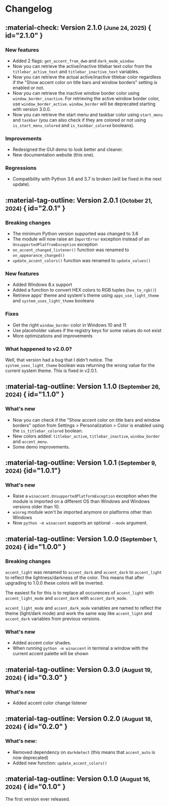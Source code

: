 # Changelog

<!-- ## <font class="version-testing"><font title="Work in progress">:material-flask-outline:</font> Version 2.1.0</font> <small>(not released yet)</small> { id="2.1.0" } -->

## <font class="version-latest"><font title="Latest version">:material-check:</font> Version 2.1.0</font> <small>(June 24, 2025)</small> { id="2.1.0" }

### New features
- Added 2 flags: `get_accent_from_dwm` and `dark_mode_window`
- Now you can retrieve the active/inactive titlebar text color from the `titlebar_active_text` and `titlebar_inactive_text` variables.
- Now you can retrieve the actual active/inactive titlebar color regardless if the "Show accent color on title bars and window borders" setting is enabled or not.
- Now you can retrieve the inactive window border color using `window_border_inactive`. For retrieving the active window border color, use `window_border_active`. `window_border` will be deprecated starting with version 3.0.0.
- Now you can retrieve the start menu and taskbar color using `start_menu` and `taskbar` (you can also check if they are colored or not using `is_start_menu_colored` and `is_taskbar_colored` booleans).

### Improvements
- Redesigned the GUI demo to look better and cleaner.
- New documentation website (this one).

### Regressions
- Compatibility with Python 3.6 and 3.7 is broken (will be fixed in the next update).


## <font title="Released">:material-tag-outline:</font> Version 2.0.1 <small>(October 21, 2024)</small> { id="2.0.1" }

### Breaking changes
- The minimum Python version supported was changed to 3.6
- The module will now raise an `ImportError` exception instead of an `UnsupportedPlatfromException` exception
- `on_accent_changed_listener()` function was renamed to `on_appearance_changed()`
- `update_accent_colors()` function was renamed to `update_values()`

### New features
- Added Windows 8.x support
- Added a function to convert HEX colors to RGB tuples (`hex_to_rgb()`)
- Retrieve apps' theme and system's theme using `apps_use_light_theme` and `system_uses_light_theme` booleans

### Fixes
- Get the right `window_border` color in Windows 10 and 11
- Use placeholder values if the registry keys for some values do not exist
- More optimizations and improvements

### What happened to v2.0.0?
Well, that version had a bug that I didn't notice. The `system_uses_light_theme` boolean was returning the wrong value for the current system theme. This is fixed in v2.0.1.


## <font title="Released">:material-tag-outline:</font> Version 1.1.0 <small>(September 26, 2024)</small> { id="1.1.0" }

### What's new
- Now you can check if the "Show accent color on title bars and window borders" option from Settings > Personalization > Color is enabled using the `is_titlebar_colored` boolean.
- New colors added: `titlebar_active`, `titlebar_inactive`, `window_border` and `accent_menu`.
- Some demo improvements.


## <font title="Released">:material-tag-outline:</font> Version 1.0.1 <small>(September 9, 2024)</small> {id="1.0.1"}

### What's new
- Raise a `winaccent.UnsupportedPlatformException` exception when the module is imported on a different OS than Windows and Windows versions older than 10.
- `winreg` module won't be imported anymore on platforms other than Windows
- Now `python -m winaccent` supports an optional `--mode` argument.


## <font title="Released">:material-tag-outline:</font> Version 1.0.0 <small>(September 1, 2024)</small> { id="1.0.0" }

### Breaking changes
`accent_light` was renamed to `accent_dark` and `accent_dark` to `accent_light` to reflect the lightness/darkness of the color. This means that after upgrading to 1.0.0 these colors will be inverted.

The easiest fix for this is to replace all occurences of `accent_light` with `accent_light_mode` and `accent_dark` with `accent_dark_mode`. 

`accent_light_mode` and `accent_dark_mode` variables are named to reflect the theme (light/dark mode) and work the same way like `accent_light` and `accent_dark` variables from previous versions.

### What's new
- Added accent color shades.
- When running `python -m winaccent` in terminal a window with the current accent palette will be shown


## <font title="Released">:material-tag-outline:</font> Version 0.3.0 <small>(August 19, 2024)</small> { id="0.3.0" }

### What's new
- Added accent color change listener


## <font title="Released">:material-tag-outline:</font> Version 0.2.0 <small>(August 18, 2024)</small> { id="0.2.0" }

### What's new:
- Removed dependency on `darkdetect` (this means that `accent_auto` is now deprecated)
- Added new function: `update_accent_colors()`


## <font title="Released">:material-tag-outline:</font> Version 0.1.0 <small>(August 16, 2024)</small> { id="0.1.0" }

The first version ever released.